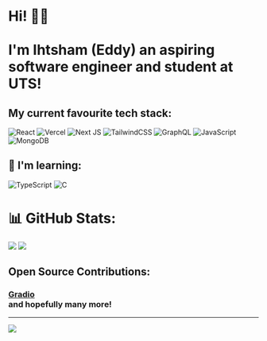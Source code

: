 
# Hi! 👋🏽 <br/> <br/> I'm Ihtsham (Eddy) an aspiring software engineer and student at UTS!

## My current favourite tech stack: 
![React](https://img.shields.io/badge/react-%2320232a.svg?style=flat-square&logo=react&logoColor=%2361DAFB)
![Vercel](https://img.shields.io/badge/vercel-%23000000.svg?style=flat-square&logo=vercel&logoColor=white)
![Next JS](https://img.shields.io/badge/Next-black?style=flat-square&logo=next.js&logoColor=white)
![TailwindCSS](https://img.shields.io/badge/tailwindcss-%2338B2AC.svg?style=flat-square&logo=tailwind-css&logoColor=white)
![GraphQL](https://img.shields.io/badge/-GraphQL-E10098?style=flat-square&logo=graphql&logoColor=white)
![JavaScript](https://img.shields.io/badge/javascript-%23323330.svg?style=flat-square&logo=javascript&logoColor=%23F7DF1E)
![MongoDB](https://img.shields.io/badge/MongoDB-%234ea94b.svg?style=flat-square&logo=mongodb&logoColor=white)

## 📖 I'm learning: 
![TypeScript](https://img.shields.io/badge/typescript-%23007ACC.svg?style=for-the-badge&logo=typescript&logoColor=white) ![C](https://img.shields.io/badge/c-%2300599C.svg?style=for-the-badge&logo=c&logoColor=white)

# 📊 GitHub Stats:

![](https://github-readme-stats.vercel.app/api?username=shafiqihtsham&theme=default&hide_border=false&include_all_commits=false&count_private=true)
![](https://github-readme-stats.vercel.app/api/top-langs/?username=shafiqihtsham&theme=default&hide_border=false&include_all_commits=true&count_private=true&layout=compact)

## Open Source Contributions: 
### [Gradio](https://www.gradio.app/) <br/> and hopefully many more!
---
[![](https://visitcount.itsvg.in/api?id=shafiqihtsham&icon=2&color=8)](https://visitcount.itsvg.in)
